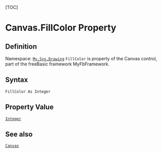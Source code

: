 [TOC]
# Canvas.FillColor Property

## Definition
Namespace: [`My.Sys.Drawing`](My.Sys.Drawing.md)
`FillColor` is property of the Canvas control, part of the freeBasic framework MyFbFramework.
## Syntax
```freeBasic
FillColor As Integer
```
## Property Value
[`Integer`]("https://www.freebasic.net/wiki/KeyPgInteger")
## See also
[`Canvas`](Canvas.md)
